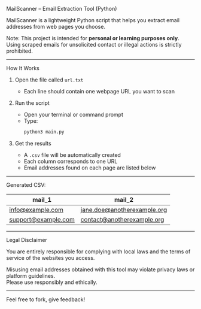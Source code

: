 MailScanner – Email Extraction Tool (Python)

MailScanner is a lightweight Python script that helps you extract email addresses from web pages you choose.  

Note: This project is intended for **personal or learning purposes only**.  
Using scraped emails for unsolicited contact or illegal actions is strictly prohibited.

---

How It Works

1. Open the file called `url.txt`  
   - Each line should contain one webpage URL you want to scan

2. Run the script  
   - Open your terminal or command prompt  
   - Type:
     ```bash
     python3 main.py
     ```

3. Get the results  
   - A `.csv` file will be automatically created  
   - Each column corresponds to one URL  
   - Email addresses found on each page are listed below

---

Generated CSV:

| mail_1                      | mail_2                          |
|-----------------------------|----------------------------------|
| info@example.com            | jane.doe@anotherexample.org     |
| support@example.com         | contact@anotherexample.org      |

---

Legal Disclaimer
  
You are entirely responsible for complying with local laws and the terms of service of the websites you access.

Misusing email addresses obtained with this tool may violate privacy laws or platform guidelines.  
Please use responsibly and ethically.

---

Feel free to fork, give feedback!
